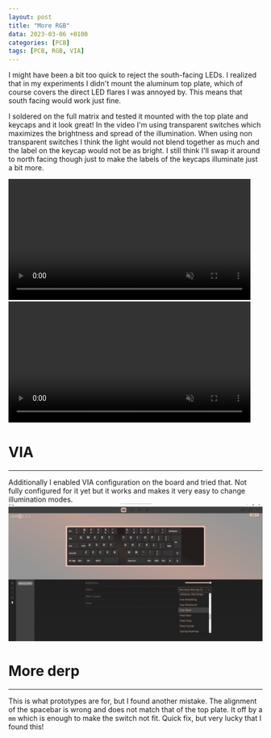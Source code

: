 ```yaml
---
layout: post
title: "More RGB"
data: 2023-03-06 +0100
categories: [PCB]
tags: [PCB, RGB, VIA]
---
```


I might have been a bit too quick to reject the south-facing LEDs. I realized
that in my experiments I didn't mount the aluminum top plate, which of course
covers the direct LED flares I was annoyed by. This means that south facing
would work just fine.

I soldered on the full matrix and tested it mounted with
the top plate and keycaps and it look great! In the video I'm using transparent
switches which maximizes the brightness and spread of the illumination. When
using non transparent switches I think the light would not blend together as
much and the label on the keycap would not be as bright.
I still think I'll swap it around to north facing though just to make the labels
of the keycaps illuminate just a bit more.

<video muted controls loop autoplay width="480">
    <source src="../../assets/img/230308/recorded-2724684368886.MP4" type="video/mp4">
</video>

<video muted controls loop autoplay width="480">
    <source src="../../assets/img/230308/IMG_1779.mp4" type="video/mp4">
</video>

# VIA
---

Additionally I enabled VIA configuration on the board and tried that. Not fully configured for it yet but it works and makes it very easy to change illumination modes.
![via](/assets/img/230308/via.png)

# More derp
---

This is what prototypes are for, but I found another mistake. The alignment of the spacebar is wrong and does not match that of the top plate. It off by a `mm` which is enough to make the switch not fit. Quick fix, but very lucky that I found this!
